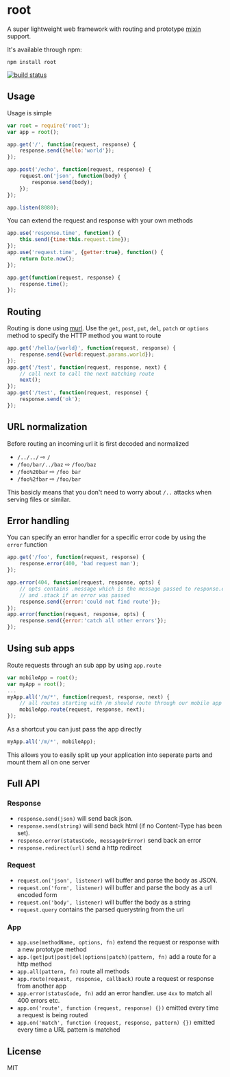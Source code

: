 # root

A super lightweight web framework with routing and prototype [mixin](https://github.com/mafintosh/protein) support.

It's available through npm:

	npm install root

[![build status](https://secure.travis-ci.org/mafintosh/root.png)](http://travis-ci.org/mafintosh/root)

## Usage

Usage is simple

``` js
var root = require('root');
var app = root();

app.get('/', function(request, response) {
	response.send({hello:'world'});
});

app.post('/echo', function(request, response) {
	request.on('json', function(body) {
		response.send(body);
	});
});

app.listen(8080);
```

You can extend the request and response with your own methods

``` js
app.use('response.time', function() {
	this.send({time:this.request.time});
});
app.use('request.time', {getter:true}, function() {
	return Date.now();
});

app.get(function(request, response) {
	response.time();
});
```

## Routing

Routing is done using [murl](https://github.com/mafintosh/murl).
Use the `get`, `post`, `put`, `del`, `patch` or `options` method to specify the HTTP method you want to route

``` js
app.get('/hello/{world}', function(request, response) {
	response.send({world:request.params.world});
});
app.get('/test', function(request, response, next) {
	// call next to call the next matching route
	next();
});
app.get('/test', function(request, response) {
	response.send('ok');
});
```

## URL normalization

Before routing an incoming url it is first decoded and normalized

* `/../../` ⇨ `/`
* `/foo/bar/../baz` ⇨ `/foo/baz`
* `/foo%20bar` ⇨ `/foo bar`
* `/foo%2fbar` ⇨ `/foo/bar`

This basicly means that you don't need to worry about `/..` attacks when serving files or similar.

## Error handling

You can specify an error handler for a specific error code by using the `error` function

``` js
app.get('/foo', function(request, response) {
	response.error(400, 'bad request man');
});

app.error(404, function(request, response, opts) {
	// opts contains .message which is the message passed to response.error
	// and .stack if an error was passed
	response.send({error:'could not find route'});
});
app.error(function(request, response, opts) {
	response.send({error:'catch all other errors'});
});
```

## Using sub apps

Route requests through an sub app by using `app.route`

``` js
var mobileApp = root();
var myApp = root();
...
myApp.all('/m/*', function(request, response, next) {
	// all routes starting with /m should route through our mobile app as well
	mobileApp.route(request, response, next);
});
```

As a shortcut you can just pass the app directly

``` js
myApp.all('/m/*', mobileApp);
```

This allows you to easily split up your application into seperate parts
and mount them all on one server

## Full API

### Response

* `response.send(json)` will send back json.
* `response.send(string)` will send back html (if no Content-Type has been set).
* `response.error(statusCode, messageOrError)` send back an error
* `response.redirect(url)` send a http redirect

### Request

* `request.on('json', listener)` will buffer and parse the body as JSON.
* `request.on('form', listener)` will buffer and parse the body as a url encoded form
* `request.on('body', listener)` will buffer the body as a string
* `request.query` contains the parsed querystring from the url

### App

* `app.use(methodName, options, fn)` extend the request or response with a new prototype method
* `app.(get|put|post|del|options|patch)(pattern, fn)` add a route for a http method
* `app.all(pattern, fn)` route all methods
* `app.route(request, response, callback)` route a request or response from another app
* `app.error(statusCode, fn)` add an error handler. use `4xx` to match all 400 errors etc.
* `app.on('route', function (request, response) {})` emitted every time a request is being routed
* `app.on('match', function (request, response, pattern) {})` emitted every time a URL pattern is matched

## License

MIT
